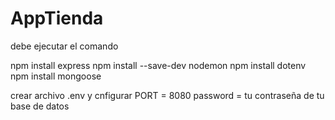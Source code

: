 # AppTienda

debe ejecutar el comando

npm install express
npm install --save-dev nodemon
npm install dotenv
npm install mongoose

crear archivo .env y cnfigurar
PORT = 8080
password = tu contraseña de tu base de datos
